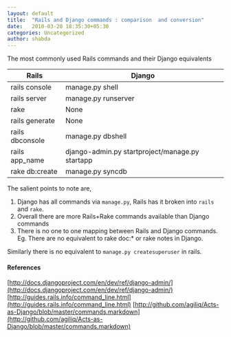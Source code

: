 ```yaml
---
layout: default
title:  "Rails and Django commands : comparison  and conversion"
date:   2010-03-20 18:35:30+05:30
categories: Uncategorized
author: shabda
---
```

The most commonly used Rails commands and their Django equivalents

Rails                   | Django
-------------------------|--------------------
rails console            | manage.py shell
rails server             | manage.py runserver
rake                     | None
rails generate           | None
rails dbconsole          | manage.py dbshell
rails app_name           | django-admin.py startproject/manage.py startapp
rake db:create           | manage.py syncdb


The salient points to note are,

1. Django has all commands via `manage.py`, Rails has it broken into `rails` and `rake`.
2. Overall there are more Rails+Rake commands available than Django commands
3. There is no one to one mapping between Rails and Django commands.
Eg. There are no equivalent to rake doc:* or rake notes in Django.

Similarly there is no equivalent to `manage.py createsuperuser` in rails.

#### References

[http://docs.djangoproject.com/en/dev/ref/django-admin/](http://docs.djangoproject.com/en/dev/ref/django-admin/)
[http://guides.rails.info/command_line.html](http://guides.rails.info/command_line.html)
[http://github.com/agiliq/Acts-as-Django/blob/master/commands.markdown](http://github.com/agiliq/Acts-as-Django/blob/master/commands.markdown)




